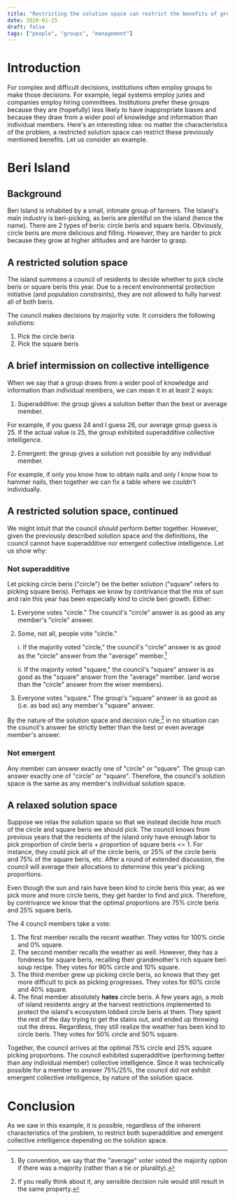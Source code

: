 ```yaml
---
title: "Restricting the solution space can restrict the benefits of group decision-making"
date: 2020-01-25
draft: false
tags: ["people", "groups", "management"]
---
```

# Introduction
For complex and difficult decisions, institutions often employ groups to make those decisions. For example, legal systems employ juries and companies employ hiring committees. Institutions prefer these groups because they are (hopefully) less likely to have inappropriate biases and because they draw from a wider pool of knowledge and information than individual members. Here's an interesting idea: no matter the characteristics of the problem, a restricted solution space can restrict these previously mentioned benefits. Let us consider an example.
# Beri Island
## Background
Beri Island is inhabited by a small, intimate group of farmers. The Island's main industry is beri-picking, as beris are plentiful on the island (hence the name). There are 2 types of beris: circle beris and square beris. Obviously, circle beris are more delicious and filling. However, they are harder to pick because they grow at higher altitudes and are harder to grasp. 
## A restricted solution space
The island summons a council of residents to decide whether to pick circle beris or square beris this year. Due to a recent environmental protection initiative (and population constraints), they are not allowed to fully harvest all of both beris.

The council makes decisions by majority vote. It considers the following solutions:
1. Pick the circle beris
2. Pick the square beris
## A brief intermission on collective intelligence
When we say that a group draws from a wider pool of knowledge and information than individual members, we can mean it in at least 2 ways:
1. Superadditive: the group gives a solution better than the best or average member.

For example, if you guess 24 and I guess 26, our average group guess is 25. If the actual value is 25, the group exhibited superadditive collective intelligence.

2. Emergent: the group gives a solution not possible by any individual member.

For example, if only you know how to obtain nails and only I know how to hammer nails, then together we can fix a table where we couldn't individually.
## A restricted solution space, continued
We might intuit that the council _should_ perform better together. However, given the previously described solution space and the definitions, the council cannot have superadditive nor emergent collective intelligence. Let us show why:

### Not superadditive
Let picking circle beris ("circle") be the better solution ("square" refers to picking square beris). Perhaps we know by contrivance that the mix of sun and rain this year has been especially kind to circle beri growth. Either:
1. Everyone votes "circle." The council's "circle" answer is as good as any member's "circle" answer.
2. Some, not all, people vote "circle."

    i. If the majority voted "circle," the council's "circle" answer is as good as the "circle" answer from the "average" member.[^1]

    ii. If the majority voted "square," the council's "square" answer is as good as the "square" answer from the "average" member. (and worse than the "circle" answer from the wiser members).

3. Everyone votes "square." The group's "square" answer is as good as (i.e. as bad as) any member's "square" answer.

By the nature of the solution space and decision rule,[^2] in no situation can the council's answer be strictly better than the best or even average member's answer.
[^1]: By convention, we say that the "average" voter voted the majority option if there was a majority (rather than a tie or plurality).
[^2]: If you really think about it, any sensible decision rule would still result in the same property.
### Not emergent
Any member can answer exactly one of "circle" or "square". The group can answer exactly one of "circle" or "square". Therefore, the council's solution space is the same as any member's individual solution space.
## A relaxed solution space
Suppose we relax the solution space so that we instead decide how much of the circle and square beris we should pick. The council knows from previous years that the residents of the island only have enough labor to pick proportion of circle beris + proportion of square beris <= 1. For instance, they could pick all of the circle beris, or 25% of the circle beris and 75% of the square beris, etc. After a round of extended discussion, the council will average their allocations to determine this year's picking proportions.

Even though the sun and rain have been kind to circle beris this year, as we pick more and more circle beris, they get harder to find and pick. Therefore, by contrivance we know that the optimal proportions are 75% circle beris and 25% square beris.

The 4 council members take a vote:
1. The first member recalls the recent weather. They votes for 100% circle and 0% square.
2. The second member recalls the weather as well. However, they has a fondness for square beris, recalling their grandmother's rich square beri soup recipe. They votes for 90% circle and 10% square.
3. The third member grew up picking circle beris, so knows that they get more difficult to pick as picking progresses. They votes for 60% circle and 40% square.
4. The final member absolutely **hates** circle beris. A few years ago, a mob of island residents angry at the harvest restrictions implemented to protect the island's ecosystem lobbed circle beris at them. They spent the rest of the day trying to get the stains out, and ended up throwing out the dress. Regardless, they still realize the weather has been kind to circle beris. They votes for 50% circle and 50% square.

Together, the council arrives at the optimal 75% circle and 25% square picking proportions. The council exhibited superadditive (performing better than any individual member) collective intelligence. Since it was technically possible for a member to answer 75%/25%, the council did not exhibit emergent collective intelligence, by nature of the solution space.
# Conclusion
As we saw in this example, it is possible, regardless of the inherent characteristics of the problem, to restrict both superadditive and emergent collective intelligence depending on the solution space.
